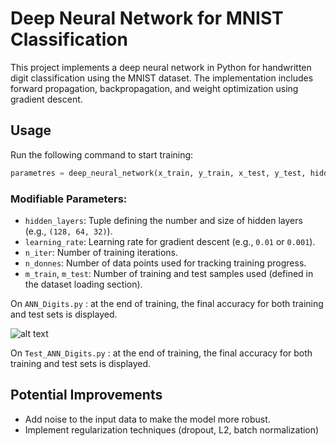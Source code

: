 # Deep Neural Network for MNIST Classification

This project implements a deep neural network in Python for handwritten digit classification using the MNIST dataset. The implementation includes forward propagation, backpropagation, and weight optimization using gradient descent.

## Usage

Run the following command to start training:

```python
parametres = deep_neural_network(x_train, y_train, x_test, y_test, hidden_layers=(256, 64), learning_rate=0.01, n_iter=1000, n_donnes=1000)
```

### Modifiable Parameters:

- `hidden_layers`: Tuple defining the number and size of hidden layers (e.g., `(128, 64, 32)`).
- `learning_rate`: Learning rate for gradient descent (e.g., `0.01` or `0.001`).
- `n_iter`: Number of training iterations.
- `n_donnes`: Number of data points used for tracking training progress.
- `m_train`, `m_test`: Number of training and test samples used (defined in the dataset loading section).



On `ANN_Digits.py` : at the end of training, the final accuracy for both training and test sets is displayed.

![alt text](image-1.png)

On `Test_ANN_Digits.py` : at the end of training, the final accuracy for both training and test sets is displayed.



## Potential Improvements

- Add noise to the input data to make the model more robust.
- Implement regularization techniques (dropout, L2, batch normalization)





